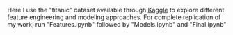 Here I use the "titanic" dataset available through [Kaggle](https://www.kaggle.com/c/titanic) to explore different feature engineering and modeling approaches. For complete replication of my work, run "Features.ipynb" followed by "Models.ipynb" and "Final.ipynb"

